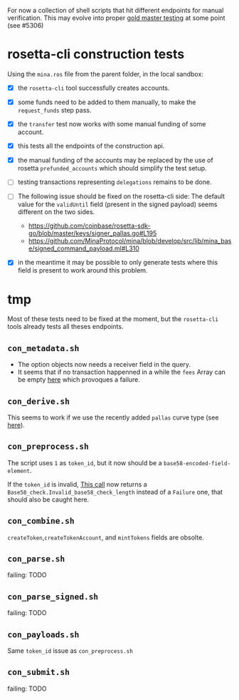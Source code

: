 For now a collection of shell scripts that hit different endpoints for manual verification. This may evolve into proper [gold master testing](https://en.wikipedia.org/wiki/Characterization_test) at some point (see #5306)


# rosetta-cli construction tests

Using the `mina.ros` file from the parent folder, in the local sandbox:
- [x] the `rosetta-cli` tool successfully creates accounts.
- [x] some funds need to be added to them manually, to make the `request_funds` step pass.
- [x] the `transfer` test now works with some manual funding of some account.
- [x] this tests all the endpoints of the construction api.
- [x] the manual funding of the accounts may be replaced by the use of rosetta `prefunded_accounts` which should simplify the test setup.
- [ ] testing transactions representing `delegations` remains to be done.
- [ ] The following issue should be fixed on the rosetta-cli side:
  The default value for the `validUntil` field (present in the signed payload) seems different on the two sides.
  - https://github.com/coinbase/rosetta-sdk-go/blob/master/keys/signer_pallas.go#L195
  - https://github.com/MinaProtocol/mina/blob/develop/src/lib/mina_base/signed_command_payload.ml#L310

- [x] in the meantime it may be possible to only generate tests where this field is present to work around this problem.

# tmp

Most of these tests need to be fixed at the moment, but the `rosetta-cli` tools already tests all theses endpoints.

## `con_metadata.sh`

- The option objects now needs a receiver field in the query.
- It seems that if no transaction happenned in a while the `fees` Array can be empty [here](https://github.com/MinaProtocol/mina/blob/develop/src/app/rosetta/lib/construction.ml#L280) which provoques a failure.

## `con_derive.sh`

This seems to work if we use the recently added `pallas` curve type (see [here](https://github.com/coinbase/rosetta-sdk-go/blob/master/keys/signer_pallas.go)).

## `con_preprocess.sh`

The script uses `1` as `token_id`, but it now should be a `base58-encoded-field-element`.

If the `token_id` is invalid, [This call](https://github.com/MinaProtocol/mina/blob/develop/src/lib/rosetta_lib/amount_of.ml#L17) now returns a `Base58_check.Invalid_base58_check_length` instead of a `Failure` one, that should also be caught here.

## `con_combine.sh`
`createToken`,`createTokenAccount`, and `mintTokens` fields are obsolte.

## `con_parse.sh`
failing: TODO
## `con_parse_signed.sh`
failing: TODO
## `con_payloads.sh`
Same `token_id` issue as `con_preprocess.sh`
## `con_submit.sh`
failing: TODO



